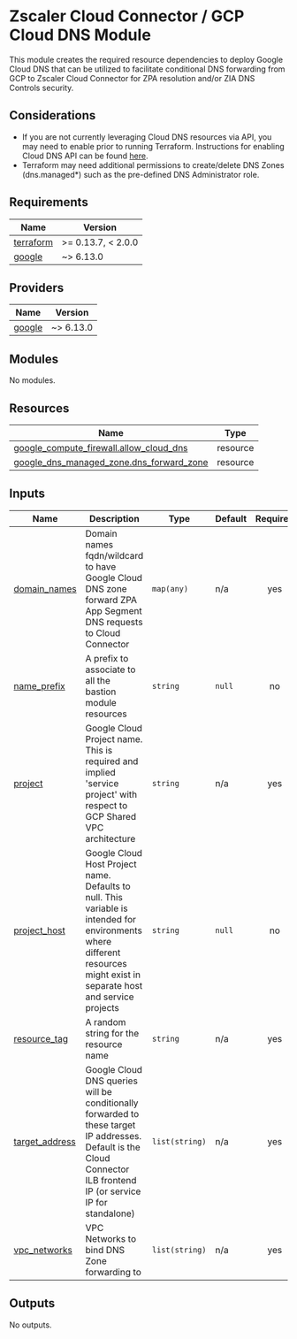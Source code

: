 # Zscaler Cloud Connector / GCP Cloud DNS Module

This module creates the required resource dependencies to deploy Google Cloud DNS that can be utilized to facilitate conditional DNS forwarding from GCP to Zscaler Cloud Connector for ZPA resolution and/or ZIA DNS Controls security.

## Considerations
* If you are not currently leveraging Cloud DNS resources via API, you may need to enable prior to running Terraform. Instructions for enabling Cloud DNS API can be found [here](https://cloud.google.com/dns/docs/zones).
* Terraform may need additional permissions to create/delete DNS Zones (dns.managed*) such as the pre-defined DNS Administrator role.

<!-- BEGINNING OF PRE-COMMIT-TERRAFORM DOCS HOOK -->
## Requirements

| Name | Version |
|------|---------|
| <a name="requirement_terraform"></a> [terraform](#requirement\_terraform) | >= 0.13.7, < 2.0.0 |
| <a name="requirement_google"></a> [google](#requirement\_google) | ~> 6.13.0 |

## Providers

| Name | Version |
|------|---------|
| <a name="provider_google"></a> [google](#provider\_google) | ~> 6.13.0 |

## Modules

No modules.

## Resources

| Name | Type |
|------|------|
| [google_compute_firewall.allow_cloud_dns](https://registry.terraform.io/providers/hashicorp/google/latest/docs/resources/compute_firewall) | resource |
| [google_dns_managed_zone.dns_forward_zone](https://registry.terraform.io/providers/hashicorp/google/latest/docs/resources/dns_managed_zone) | resource |

## Inputs

| Name | Description | Type | Default | Required |
|------|-------------|------|---------|:--------:|
| <a name="input_domain_names"></a> [domain\_names](#input\_domain\_names) | Domain names fqdn/wildcard to have Google Cloud DNS zone forward ZPA App Segment DNS requests to Cloud Connector | `map(any)` | n/a | yes |
| <a name="input_name_prefix"></a> [name\_prefix](#input\_name\_prefix) | A prefix to associate to all the bastion module resources | `string` | `null` | no |
| <a name="input_project"></a> [project](#input\_project) | Google Cloud Project name. This is required and implied 'service project' with respect to GCP Shared VPC architecture | `string` | n/a | yes |
| <a name="input_project_host"></a> [project\_host](#input\_project\_host) | Google Cloud Host Project name. Defaults to null. This variable is intended for environments where different resources might exist in separate host and service projects | `string` | `null` | no |
| <a name="input_resource_tag"></a> [resource\_tag](#input\_resource\_tag) | A random string for the resource name | `string` | n/a | yes |
| <a name="input_target_address"></a> [target\_address](#input\_target\_address) | Google Cloud DNS queries will be conditionally forwarded to these target IP addresses. Default is the Cloud Connector ILB frontend IP (or service IP for standalone) | `list(string)` | n/a | yes |
| <a name="input_vpc_networks"></a> [vpc\_networks](#input\_vpc\_networks) | VPC Networks to bind DNS Zone forwarding to | `list(string)` | n/a | yes |

## Outputs

No outputs.
<!-- END OF PRE-COMMIT-TERRAFORM DOCS HOOK -->
